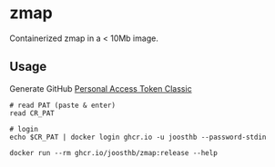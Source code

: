 # zmap
Containerized zmap in a < 10Mb image.

## Usage

Generate GitHub [Personal Access Token Classic](https://docs.github.com/en/packages/working-with-a-github-packages-registry/working-with-the-container-registry#authenticating-with-a-personal-access-token-classic)

```
# read PAT (paste & enter)
read CR_PAT

# login
echo $CR_PAT | docker login ghcr.io -u joosthb --password-stdin

docker run --rm ghcr.io/joosthb/zmap:release --help
```
